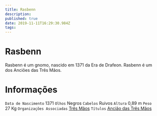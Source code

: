 ```yaml
---
title: Rasbenn
description: 
published: true
date: 2019-11-11T16:29:30.984Z
tags: 
---
```


<!-- SUBTITLE: Visão geral sobre Rasbenn -->

# Rasbenn
Rasbenn é um gnomo, nascido em 1371 da Era de Drafeon. Rasbenn é um dos Anciões das Três Mãos.

# Informações
`Data de Nascimento` 1371 
`Olhos` Negros
`Cabelos` Ruivos
`Altura` 0,89 m
`Peso` 27 Kg
`Organizações Associadas` [Três Mãos](http://localhost/faccoes/faccoes-independentes/tres-maos#tres-maos)
`Títulos` [Ancião das Três Mãos](http://localhost/rankings-e-titulos/anciao-das-tres-maos#anciao-das-tres-maos)
